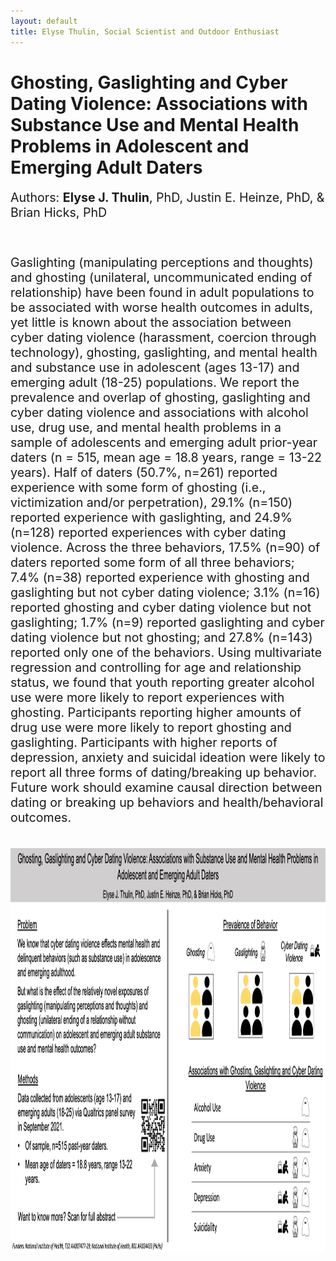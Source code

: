 ```yaml
---
layout: default
title: Elyse Thulin, Social Scientist and Outdoor Enthusiast
---
```


<div class="blurb">      
	<h1> Ghosting, Gaslighting and Cyber Dating Violence: Associations with Substance Use and Mental Health Problems in Adolescent and Emerging Adult Daters </h1>
  <p style="font-size: 140%;"> Authors: <b> Elyse J. Thulin</b>, PhD, Justin E. Heinze, PhD, & Brian Hicks, PhD </p>


<br> <p style="font-size: 140%;"> Gaslighting (manipulating perceptions and thoughts) and ghosting (unilateral, uncommunicated ending of relationship) have been found in adult populations to be associated with worse health outcomes in adults, yet little is known about the association between cyber dating violence (harassment, coercion through technology), ghosting, gaslighting, and mental health and substance use in adolescent (ages 13-17) and emerging adult (18-25) populations. We report the prevalence and overlap of ghosting, gaslighting and cyber dating violence and associations with alcohol use, drug use, and mental health problems in a sample of adolescents and emerging adult prior-year daters (n = 515, mean age = 18.8 years, range = 13-22 years). Half of daters (50.7%, n=261) reported experience with some form of ghosting (i.e., victimization and/or perpetration), 29.1% (n=150) reported experience with gaslighting, and 24.9% (n=128) reported experiences with cyber dating violence. Across the three behaviors, 17.5% (n=90) of daters reported some form of all three behaviors; 7.4% (n=38) reported experience with ghosting and gaslighting but not cyber dating violence; 3.1% (n=16) reported ghosting and cyber dating violence but not gaslighting; 1.7% (n=9) reported gaslighting and cyber dating violence but not ghosting; and 27.8% (n=143) reported only one of the behaviors. Using multivariate regression and controlling for age and relationship status, we found that youth reporting greater alcohol use were more likely to report experiences with ghosting. Participants reporting higher amounts of drug use were more likely to report ghosting and gaslighting. Participants with higher reports of depression, anxiety and suicidal ideation were likely to report all three forms of dating/breaking up behavior. Future work should examine causal direction between dating or breaking up behaviors and health/behavioral outcomes. 

<br><img src="Silverman_GhostGasCyberDV_clean.png" alt="text descriptor" class="center" width="1150" height="646.5"> 		
